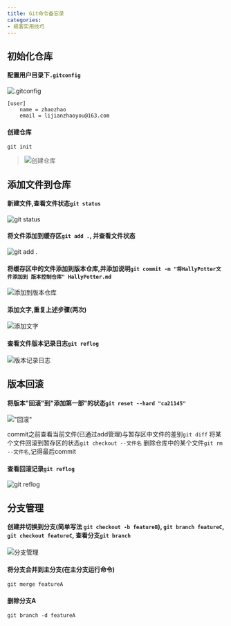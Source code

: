 ```yaml
---
title: Git命令备忘录
categories:
- 极客实用技巧
---
```




## 初始化仓库
#### 配置用户目录下`.gitconfig`

![.gitconfig](https://v2fy.com/asset/0i/jikemiji/jikemiji-md/2020-12-27-git-1609058835000.assets/1240-20201227164724615.png)

```
[user]
    name = zhaozhao
    email = lijianzhaoyou@163.com
```
#### 创建仓库

```
git init
```
>![创建仓库](https://v2fy.com/asset/0i/jikemiji/jikemiji-md/2020-12-27-git-1609058835000.assets/1240-20201227164724721.png)


## 添加文件到仓库
#### 新建文件,查看文件状态`git status`
![git status](https://v2fy.com/asset/0i/jikemiji/jikemiji-md/2020-12-27-git-1609058835000.assets/1240-20201227164724720.png)


#### 将文件添加到缓存区`git add .`, 并查看文件状态
![git add .](https://v2fy.com/asset/0i/jikemiji/jikemiji-md/2020-12-27-git-1609058835000.assets/1240-20201227164724701.png)


#### 将缓存区中的文件添加到版本仓库,并添加说明`git commit -m "将HallyPotter文件添加到 版本控制仓库" HallyPotter.md`

![添加到版本仓库](https://v2fy.com/asset/0i/jikemiji/jikemiji-md/2020-12-27-git-1609058835000.assets/1240-20201227164724603.png)


#### 添加文字,重复上述步骤(两次)

![添加文字](https://v2fy.com/asset/0i/jikemiji/jikemiji-md/2020-12-27-git-1609058835000.assets/1240-20201227164724703.png)


#### 查看文件版本记录日志`git reflog`
![版本记录日志](https://v2fy.com/asset/0i/jikemiji/jikemiji-md/2020-12-27-git-1609058835000.assets/1240-20201227164724758.png)

## 版本回滚

#### 将版本"回滚"到"添加第一部"的状态`git reset --hard "ca21145"`

!["回滚"](https://v2fy.com/asset/0i/jikemiji/jikemiji-md/2020-12-27-git-1609058835000.assets/1240-20201227164724689.png)

commit之前查看当前文件(已通过add管理)与暂存区中文件的差别`git diff`
将某个文件回滚到暂存区的状态`git checkout --文件名`
删除仓库中的某个文件`git rm --文件名`,记得最后commit

#### 查看回滚记录`git reflog`
![git reflog](https://v2fy.com/asset/0i/jikemiji/jikemiji-md/2020-12-27-git-1609058835000.assets/1240-20201227164724768.png)

## 分支管理
#### 创建并切换到分支(简单写法 `git checkout -b featureB`), `git branch featureC`, `git checkout featureC`, 查看分支`git branch`

![分支管理](https://v2fy.com/asset/0i/jikemiji/jikemiji-md/2020-12-27-git-1609058835000.assets/1240-20201227164724761.png)

#### 将分支合并到主分支(在主分支运行命令)

```
git merge featureA
```
#### 删除分支A
```
git branch -d featureA
```






